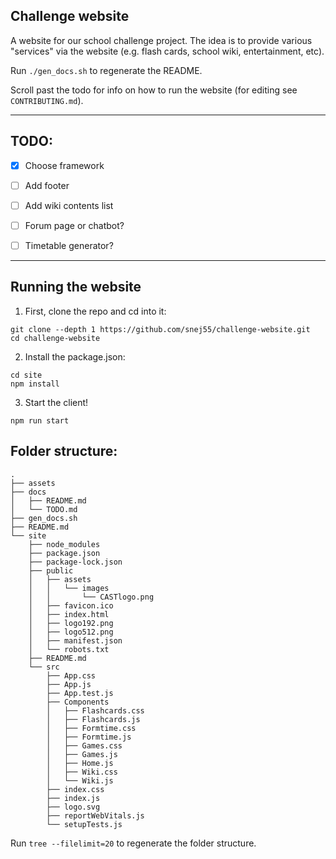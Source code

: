 ## Challenge website

A website for our school challenge project. The idea is to provide various "services" via the website (e.g. flash cards, school wiki, entertainment, etc).

Run `./gen_docs.sh` to regenerate the README.

Scroll past the todo for info on how to run the website (for editing see `CONTRIBUTING.md`).

---

## TODO:

- [x] Choose framework

- [ ] Add footer

- [ ] Add wiki contents list

- [ ] Forum page or chatbot?

- [ ] Timetable generator?

---

## Running the website

1. First, clone the repo and cd into it:

```
git clone --depth 1 https://github.com/snej55/challenge-website.git
cd challenge-website
```

2. Install the package.json:

```
cd site
npm install
```

3. Start the client!

```
npm run start
```

## Folder structure:
```
.
├── assets
├── docs
│   ├── README.md
│   └── TODO.md
├── gen_docs.sh
├── README.md
└── site
    ├── node_modules
    ├── package.json
    ├── package-lock.json
    ├── public
    │   ├── assets
    │   │   └── images
    │   │       └── CASTlogo.png
    │   ├── favicon.ico
    │   ├── index.html
    │   ├── logo192.png
    │   ├── logo512.png
    │   ├── manifest.json
    │   └── robots.txt
    ├── README.md
    └── src
        ├── App.css
        ├── App.js
        ├── App.test.js
        ├── Components
        │   ├── Flashcards.css
        │   ├── Flashcards.js
        │   ├── Formtime.css
        │   ├── Formtime.js
        │   ├── Games.css
        │   ├── Games.js
        │   ├── Home.js
        │   ├── Wiki.css
        │   └── Wiki.js
        ├── index.css
        ├── index.js
        ├── logo.svg
        ├── reportWebVitals.js
        └── setupTests.js
```

Run `tree --filelimit=20` to regenerate the folder structure.